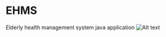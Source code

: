 # EHMS
Elderly health management system java application
![Alt text](EHMS/Topology.jpg?raw=true "Optional Title")
